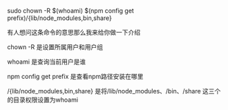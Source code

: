 sudo chown -R $(whoami) $(npm config get prefix)/{lib/node_modules,bin,share}

有人想问这条命令的意思那么我来给你做一下介绍

chown -R 是设置所属用户和用户组

whoami 是查询当前用户是谁

npm config get prefix 是查看npm路径安装在哪里

/{lib/node_modules,bin,share} 是将/lib/node_modules、/bin、/share 这三个的目录权限设置为whoami